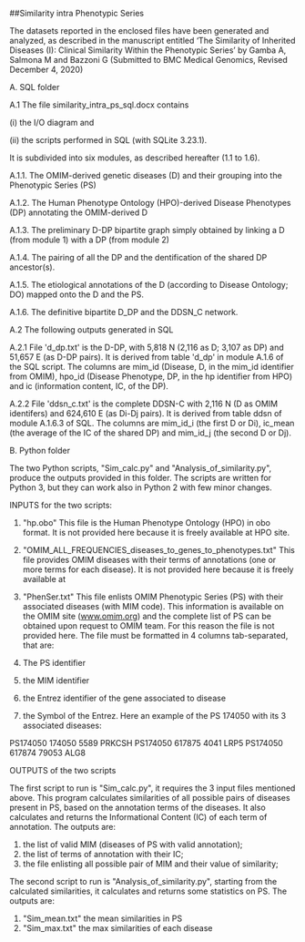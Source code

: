 ##Similarity intra Phenotypic Series

The datasets reported in the enclosed files have been generated and analyzed, as described in the manuscript entitled ‘The Similarity of Inherited Diseases (I): Clinical Similarity Within the Phenotypic Series’ by Gamba A, Salmona M and Bazzoni G (Submitted to BMC Medical Genomics, Revised December 4, 2020)

A. SQL folder

A.1 The file similarity_intra_ps_sql.docx contains

(i) the I/O diagram and

(ii) the scripts performed in SQL (with SQLite 3.23.1).

It is subdivided into six modules, as described hereafter (1.1 to 1.6).

  A.1.1. The OMIM-derived genetic diseases (D) and their grouping into the Phenotypic Series (PS)
  
  A.1.2. The Human Phenotype Ontology (HPO)-derived Disease Phenotypes (DP) annotating the OMIM-derived D
  
  A.1.3. The preliminary D-DP bipartite graph simply obtained by linking a D (from module 1) with a DP (from module 2)
  
  A.1.4. The pairing of all the DP and the dentification of the shared DP ancestor(s).
  
  A.1.5. The etiological annotations of the D (according to Disease Ontology; DO) mapped onto the D and the PS.
  
  A.1.6. The definitive bipartite D_DP and the DDSN_C network.


A.2 The following outputs generated in SQL

  A.2.1 File 'd_dp.txt' is the D-DP, with 5,818 N (2,116 as D; 3,107 as DP) and 51,657 E (as D-DP pairs). It is derived from table 'd_dp' in module A.1.6 of the SQL script.
  The  columns are mim_id (Disease, D, in the mim_id identifier from OMIM), hpo_id (Disease Phenotype, DP, in the hp identifier from HPO) and
  ic (information content, IC, of the DP).
  
  A.2.2 File 'ddsn_c.txt' is the complete DDSN-C with 2,116 N (D as OMIM identifers) and 624,610 E (as Di-Dj pairs). It is derived from table ddsn of module A.1.6.3 of SQL.
  The columns are mim_id_i (the first D or Di), ic_mean (the average of the IC of the shared DP) and mim_id_j (the second D or Dj).




B. Python folder

The two Python scripts, "Sim_calc.py" and "Analysis_of_similarity.py", produce the outputs provided in this folder.
The scripts are written for Python 3, but they can work also in Python 2 with few minor changes.

INPUTS for the two scripts:

1. "hp.obo"
This file is the Human Phenotype Ontology (HPO) in obo format.
It is not provided here because it is freely available at HPO site.

2. "OMIM_ALL_FREQUENCIES_diseases_to_genes_to_phenotypes.txt"
This file provides OMIM diseases with their terms of annotations (one or more terms for each disease).
It is not provided here because it is freely available at

3. "PhenSer.txt"
This file enlists OMIM Phenotypic Series (PS) with their associated diseases (with MIM code). This information is available on the OMIM site (www.omim.org) and the complete list of PS can be obtained upon request to OMIM team. For this reason the file is not provided here.
The file must be formatted in 4 columns tab-separated, that are:
1. The PS identifier
2. the MIM identifier
3. the Entrez identifier of the gene associated to disease
4. the Symbol of the Entrez.
Here an example of the PS 174050 with its 3 associated diseases:

PS174050	174050	5589	PRKCSH
PS174050	617875	4041	LRP5
PS174050	617874	79053	ALG8


OUTPUTS of the two scripts

The first script to run is "Sim_calc.py", it requires the 3 input files mentioned above. This program calculates similarities of all possible pairs of diseases present in PS, based on the annotation terms of the diseases. It also calculates and returns the Informational Content (IC) of each term of annotation.
The outputs are:

1. the list of valid MIM (diseases of PS with valid annotation);
2. the list of terms of annotation with their IC;
3. the file enlisting all possible pair of MIM and their value of similarity;

The second script to run is "Analysis_of_similarity.py", starting from the calculated similarities, it calculates and returns some statistics on PS.
The outputs are:

1. "Sim_mean.txt" the mean similarities in PS
2. "Sim_max.txt" the max similarities of each disease
 
